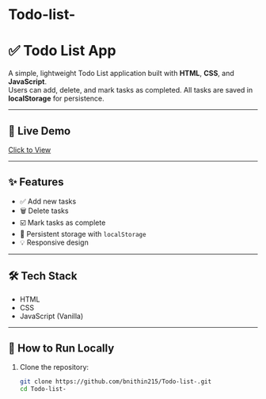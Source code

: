 ﻿# Todo-list-
# ✅ Todo List App

A simple, lightweight Todo List application built with **HTML**, **CSS**, and **JavaScript**.  
Users can add, delete, and mark tasks as completed. All tasks are saved in **localStorage** for persistence.

---

## 🔗 Live Demo

[Click to View](https://your-vercel-or-github-pages-link)

---

## ✨ Features

- ✅ Add new tasks
- 🗑️ Delete tasks
- ☑️ Mark tasks as complete
- 💾 Persistent storage with `localStorage`
- 💡 Responsive design

---

## 🛠️ Tech Stack

- HTML
- CSS
- JavaScript (Vanilla)

---

## 🚀 How to Run Locally

1. Clone the repository:
   ```bash
   git clone https://github.com/bnithin215/Todo-list-.git
   cd Todo-list-
